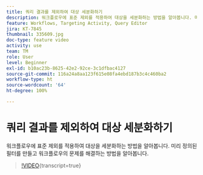 ```yaml
---
title: 쿼리 결과를 제외하여 대상 세분화하기
description: 워크플로우에 표준 제외를 적용하여 대상을 세분화하는 방법을 알아봅니다. 미리 정의된 필터를 만들고 워크플로우의 문제를 해결하는 방법을 알아봅니다.
feature: Workflows, Targeting Activity, Query Editor
jira: KT-7845
thumbnail: 335609.jpg
doc-type: feature video
activity: use
team: TM
role: User
level: Beginner
exl-id: b10ac23b-8625-42e2-92ce-3c1dfbac4127
source-git-commit: 116a24a8aa123f615e08fa4ebd187b3c4c460ba2
workflow-type: ht
source-wordcount: '64'
ht-degree: 100%

---
```


# 쿼리 결과를 제외하여 대상 세분화하기

워크플로우에 표준 제외를 적용하여 대상을 세분화하는 방법을 알아봅니다. 미리 정의된 필터를 만들고 워크플로우의 문제를 해결하는 방법을 알아봅니다.

>[!VIDEO](https://video.tv.adobe.com/v/335609?quality=12&learn=on){transcript=true}
